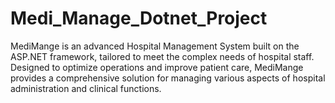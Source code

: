 # Medi_Manage_Dotnet_Project
MediMange is an advanced Hospital Management System built on the ASP.NET framework, tailored to meet the complex needs of hospital staff. Designed to optimize operations and improve patient care, MediMange provides a comprehensive solution for managing various aspects of hospital administration and clinical functions.
